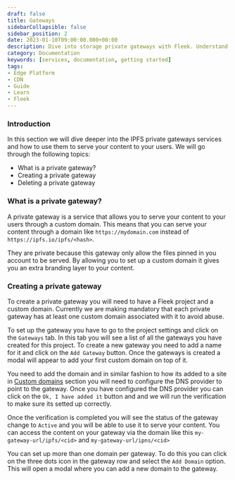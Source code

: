 ```yaml
---
draft: false
title: Gateways 
sidebarCollapsible: false
sidebar_position: 2
date: 2023-01-10T09:00:00.000+00:00
description: Dive into storage private gateways with Fleek. Understand their functioning, set up custom domains, and manage content delivery seamlessly..
category: Documentation
keywords: [services, documentation, getting started]
tags:
- Edge Platform
- CDN
- Guide
- Learn
- Fleek
---
```


### Introduction
In this section we will dive deeper into the IPFS private gateways services and how to use them to serve your content to your users. We will go through the following topics:

- What is a private gateway?
- Creating a private gateway
- Deleting a private gateway

### What is a private gateway?

A private gateway is a service that allows you to serve your content to your users through a custom domain. This means that you can serve your content through a domain like `https://mydomain.com` instead of `https://ipfs.io/ipfs/<hash>`.

They are private because this gateway only allow the files pinned in you account to be served. By allowing you to set up a custom domain it gives you an extra branding layer to your content.

### Creating a private gateway

To create a private gateway you will need to have a Fleek project and a custom domain. Currently we are making mandatory that each private gateway has at least one custom domain associated with it to avoid abuse.

To set up the gateway you have to go to the project settings and click on the `Gateways` tab. In this tab you will see a list of all the gateways you have created for this project. To create a new gateway you need to add a name for it and click on the `Add Gateway` button. Once the gateways is created a modal will appear to add your first custom domain on top of it. 

You need to add the domain and in similar fashion to how its added to a site in [Custom domains](https://docs.fleek.xyz/docs/Domains/custom-domains) section you will need to configure the DNS provider to point to the gateway. Once you have configured the DNS provider you can click on the `Ok, I have added it` button and and we will run the verification to make sure its setted up correctly.

Once the verification is completed you will see the status of the gateway change to `Active` and you will be able to use it to serve your content. You can access the content on your gateway via the domain like this `my-gateway-url/ipfs/<cid>` and `my-gateway-url/ipns/<cid>`

You can set up more than one domain per gateway. To do this you can click on the three dots icon in the gateway row and select the `Add Domain` option. This will open a modal where you can add a new domain to the gateway.



